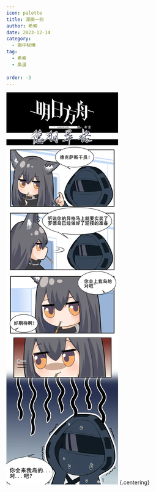 ```yaml
---
icon: palette
title: 漫画一则
author: 希索
date: 2023-12-14
category:
  - 画中秘境
tag:
  - 希索
  - 条漫

order: -3
---
```


![](./res/comic/comic1.webp) {.centering}

<FakeAds />
